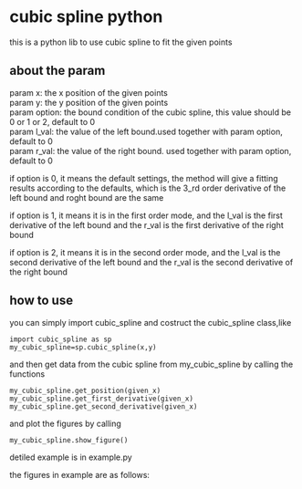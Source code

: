 # cubic spline python

this is a python lib to use cubic spline to fit the given points<br>

## about the param
param x: the x position of the given points<br>
param y: the y position of the given points<br>
param option: the bound condition of the cubic spline, this value should be 0 or 1 or 2, default to 0<br>
param l_val: the value of the left bound.used together with param option, default to 0<br>
param r_val: the value of the right bound. used together with param option, default to 0<br>  

if option is 0, it means the default settings, the method will give a fitting results according to the defaults, which is the 3_rd order derivative of the left bound and roght bound are the same

if option is 1, it means it is in the first order mode, and the l_val is the first derivative of the left bound and the r_val is the first derivative of the right bound

if option is 2, it means it is in the second order mode, and the l_val is the second derivative of the left bound and the r_val is the second derivative of the right bound

## how to use

you can simply import cubic_spline and costruct the cubic_spline class,like
```
import cubic_spline as sp
my_cubic_spline=sp.cubic_spline(x,y)
``` 
and then get data from the cubic spline from my_cubic_spline by calling the functions
```
my_cubic_spline.get_position(given_x)
my_cubic_spline.get_first_derivative(given_x)
my_cubic_spline.get_second_derivative(given_x)
```
and plot the figures by calling
```
my_cubic_spline.show_figure()
```
detiled example is in example.py

the figures in example are as follows:

